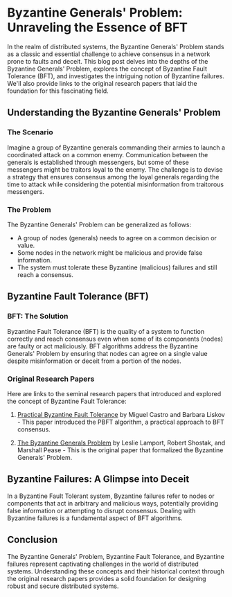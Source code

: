 # Byzantine Generals' Problem: Unraveling the Essence of BFT

In the realm of distributed systems, the Byzantine Generals' Problem stands as a classic and essential challenge to achieve consensus in a network prone to faults and deceit. This blog post delves into the depths of the Byzantine Generals' Problem, explores the concept of Byzantine Fault Tolerance (BFT), and investigates the intriguing notion of Byzantine failures. We'll also provide links to the original research papers that laid the foundation for this fascinating field.

## Understanding the Byzantine Generals' Problem

### The Scenario

Imagine a group of Byzantine generals commanding their armies to launch a coordinated attack on a common enemy. Communication between the generals is established through messengers, but some of these messengers might be traitors loyal to the enemy. The challenge is to devise a strategy that ensures consensus among the loyal generals regarding the time to attack while considering the potential misinformation from traitorous messengers.

### The Problem

The Byzantine Generals' Problem can be generalized as follows:

- A group of nodes (generals) needs to agree on a common decision or value.
- Some nodes in the network might be malicious and provide false information.
- The system must tolerate these Byzantine (malicious) failures and still reach a consensus.

## Byzantine Fault Tolerance (BFT)

### BFT: The Solution

Byzantine Fault Tolerance (BFT) is the quality of a system to function correctly and reach consensus even when some of its components (nodes) are faulty or act maliciously. BFT algorithms address the Byzantine Generals' Problem by ensuring that nodes can agree on a single value despite misinformation or deceit from a portion of the nodes.

### Original Research Papers

Here are links to the seminal research papers that introduced and explored the concept of Byzantine Fault Tolerance:

1. [Practical Byzantine Fault Tolerance](http://pmg.csail.mit.edu/papers/osdi99.pdf) by Miguel Castro and Barbara Liskov - This paper introduced the PBFT algorithm, a practical approach to BFT consensus.

2. [The Byzantine Generals Problem](https://people.eecs.berkeley.edu/~luca/cs174/byzantine.pdf) by Leslie Lamport, Robert Shostak, and Marshall Pease - This is the original paper that formalized the Byzantine Generals' Problem.

## Byzantine Failures: A Glimpse into Deceit

In a Byzantine Fault Tolerant system, Byzantine failures refer to nodes or components that act in arbitrary and malicious ways, potentially providing false information or attempting to disrupt consensus. Dealing with Byzantine failures is a fundamental aspect of BFT algorithms.

## Conclusion

The Byzantine Generals' Problem, Byzantine Fault Tolerance, and Byzantine failures represent captivating challenges in the world of distributed systems. Understanding these concepts and their historical context through the original research papers provides a solid foundation for designing robust and secure distributed systems.
